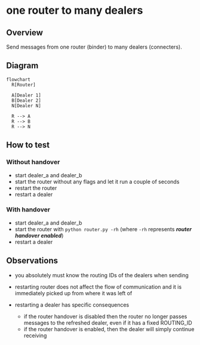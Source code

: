 # one router to many dealers

## Overview

Send messages from one router (binder) to many dealers (connecters).

## Diagram

```mermaid
flowchart
  R[Router]

  A[Dealer 1]
  B[Dealer 2]
  N[Dealer N]

  R --> A
  R --> B
  R --> N
```

## How to test

### Without handover

- start dealer_a and dealer_b
- start the router without any flags and let it run a couple of seconds
- restart the router
- restart a dealer

### With handover

- start dealer_a and dealer_b
- start the router with `python router.py -rh` (where `-rh` represents _**router
  handover enabled**_)
- restart a dealer

## Observations

- you absolutely must know the routing IDs of the dealers when sending

- restarting router does not affect the flow of communication and it is
  immediately picked up from where it was left of

- restarting a dealer has specific consequences
  - if the router handover is disabled then the router no longer passes messages
    to the refreshed dealer, even if it has a fixed ROUTING_ID
  - if the router handover is enabled, then the dealer will simply continue
    receiving
